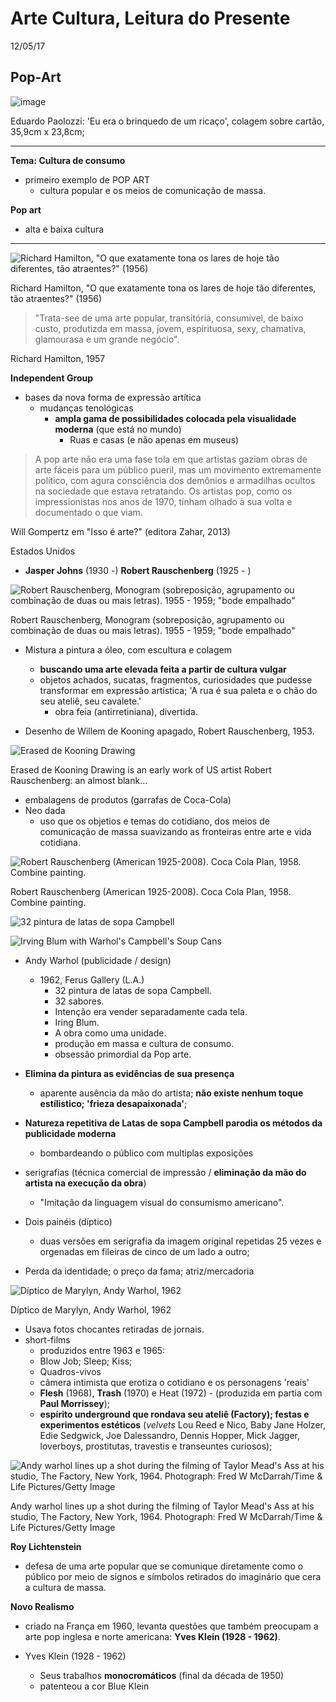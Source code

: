 Arte Cultura, Leitura do Presente
=================================
12/05/17

## Pop-Art
![image](https://upload.wikimedia.org/wikipedia/en/d/d0/I_was_a_Rich_Man%27s_Plaything_1947.jpg)

Eduardo Paolozzi: 'Eu era o brinquedo de um ricaço', colagem sobre cartão, 35,9cm x 23,8cm;

---

**Tema: Cultura de consumo**
  - primeiro exemplo de POP ART
    - cultura popular e os meios de comunicação de massa.

**Pop art**
  - alta e baixa cultura

---

![Richard Hamilton, "O que exatamente tona os lares de hoje tão diferentes, tão atraentes?" (1956)](https://s-media-cache-ak0.pinimg.com/originals/05/60/57/0560572e828e8c416d9891d72911748d.jpg)

Richard Hamilton, "O que exatamente tona os lares de hoje tão diferentes, tão atraentes?" (1956)

> "Trata-see de uma arte popular, transitória, consumível, de baixo custo, produtizda em massa, jovem, espirituosa, sexy, chamativa, glamourasa e um grande negócio".

Richard Hamilton, 1957

**Independent Group**
- bases da nova forma de expressão artítica
  - mudanças tenológicas
    - **ampla gama de possibilidades colocada pela visualidade moderna** (que está no mundo)
      - Ruas e casas (e não apenas em museus)

> A pop arte não era uma fase tola em que artistas gaziam obras de arte fáceis para um público pueril, mas um movimento extremamente político, com agura consciência dos demônios e armadilhas ocultos na sociedade que estava retratando. Os artistas pop, como os impressionistas nos anos de 1970, tinham olhado à sua volta e documentado o que viam.

Will Gompertz em "Isso é arte?" (editora Zahar, 2013)

Estados Unidos
- **Jasper Johns** (1930 -) **Robert Rauschenberg** (1925 - )

![Robert Rauschenberg, Monogram (sobreposição, agrupamento ou combinação de duas ou mais letras). 1955 - 1959; "bode empalhado"](http://c300221.r21.cf1.rackcdn.com/monogram-1955-59-by-robert-rauschenberg-1371502247_org.jpg)

Robert Rauschenberg, Monogram (sobreposição, agrupamento ou combinação de duas ou mais letras). 1955 - 1959; "bode empalhado"

- Mistura a pintura a óleo, com escultura e colagem
  - **buscando uma arte elevada feita a partir de cultura vulgar**
  - objetos achados, sucatas, fragmentos, curiosidades que pudesse transformar em expressão artística; 'A rua é sua paleta e o chão do seu ateliê, seu cavalete.'
    - obra feia (antirretiniana), divertida.

- Desenho de Willem de Kooning apagado, Robert Rauschenberg, 1953.

![Erased de Kooning Drawing](https://s3-us-west-2.amazonaws.com/sfmomamedia/media/research-projects/downloads/EdeK_98.298.jpg)

Erased de Kooning Drawing is an early work of US artist Robert Rauschenberg: an almost blank...

- embalagens de produtos (garrafas de Coca-Cola)
- Neo dada
  - uso que os objetios e temas do cotidiano, dos meios de comunicação de massa suavizando as fronteiras entre arte e vida cotidiana.

![Robert Rauschenberg (American 1925-2008). Coca Cola Plan, 1958. Combine painting.](https://s-media-cache-ak0.pinimg.com/originals/a9/02/b1/a902b161130a2b3eb7b13e847715974a.jpg)

Robert Rauschenberg (American 1925-2008). Coca Cola Plan, 1958. Combine painting.

![32 pintura de latas de sopa Campbell](http://1.bp.blogspot.com/-22xOucy2k20/U6YdHc_Eo4I/AAAAAAAAABM/XzepRduZnAs/s1600/AM_Warhol_MOCA.jpg)


![Irving Blum with Warhol's Campbell's Soup Cans](http://blogs.getty.edu/pacificstandardtime/files/2011/08/3_09_Irving-Blum-Andy-Warhol-painting-Ferus-Gallery_small.jpg)

- Andy Warhol (publicidade / design)
  - 1962, Ferus Gallery (L.A.)
    - 32 pintura de latas de sopa Campbell.
    - 32 sabores.
    - Intenção era vender separadamente cada tela.
    - Iring Blum.
    - A obra como uma unidade.
    - produção em massa e cultura de consumo.
    - obsessão primordial da Pop arte.

- **Elimina da pintura as evidências de sua presença**
  - aparente ausência da mão do artista; **não existe nenhum toque estílistico; 'frieza desapaixonada'**;

- **Natureza repetitiva de Latas de sopa Campbell parodia os métodos da publicidade moderna**
  - bombardeando o público com multiplas exposições

- serigrafias (técnica comercial de impressão / **eliminação da mão do artista na execução da obra**)
  - "Imitação da linguagem visual do consumismo americano".

- Dois painéis (díptico)
  - duas versões em serigrafia da imagem original repetidas 25 vezes e orgenadas em fileiras de cinco de um lado a outro;

- Perda da identidade; o preço da fama; atriz/mercadoria

![Díptico de Marylyn, Andy Warhol, 1962](https://upload.wikimedia.org/wikipedia/en/8/87/Marilyndiptych.jpg)

Díptico de Marylyn, Andy Warhol, 1962

- Usava fotos chocantes retiradas de jornais.
- short-films
  - produzidos entre 1963 e 1965:
  - Blow Job; Sleep; Kiss;
  - Quadros-vivos
  - câmera intimista que erotiza o cotidiano e os personagens 'reais'
  - **Flesh** (1968), **Trash** (1970) e Heat (1972) - (produzida em partia com **Paul Morrissey**);
  - **espírito underground que rondava seu ateliê (Factory); festas e experimentos estéticos** (_velvets_ Lou Reed e Nico, Baby Jane Holzer, Edie Sedgwick, Joe Dalessandro, Dennis Hopper, Mick Jagger, loverboys, prostitutas, travestis e transeuntes curiosos);

![Andy warhol lines up a shot during the filming of Taylor Mead's Ass at his studio, The Factory, New York, 1964. Photograph: Fred W McDarrah/Time & Life Pictures/Getty Image](https://revolverwarholgallery.com/wp-content/uploads/t1531158_63.jpg)

Andy warhol lines up a shot during the filming of Taylor Mead's Ass at his studio, The Factory, New York, 1964. Photograph: Fred W McDarrah/Time & Life Pictures/Getty Image

**Roy Lichtenstein**
  - defesa de uma arte popular que se comunique diretamente como o público por meio de signos e símbolos retirados do imaginário que cera a cultura de massa.

**Novo Realismo**
- criado na França em 1960, levanta questões que também preocupam a arte pop inglesa e norte americana: **Yves Klein (1928 - 1962)**.

- Yves Klein (1928 - 1962)
  - Seus trabalhos **monocromáticos** (final da década de 1950)
  - patenteou a cor Blue Klein
